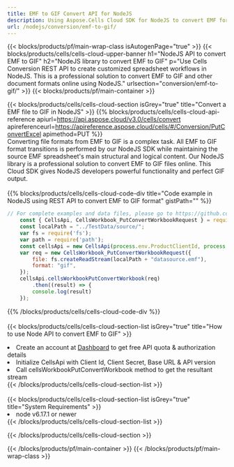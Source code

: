 ```yaml
---
title: EMF to GIF Convert API for NodeJS 
description: Using Aspose.Cells Cloud SDK for NodeJS to convert EMF format file to GIF format file. 
url: /nodejs/conversion/emf-to-gif/
---
```



{{< blocks/products/pf/main-wrap-class isAutogenPage="true" >}}
{{< blocks/products/cells/cells-cloud-upper-banner h1="NodeJS API to convert EMF to GIF" h2="NodeJS library to convert EMF to GIF" p="Use Cells Conversion REST API to create customized spreadsheet workflows in NodeJS. This is a professional solution to convert EMF to GIF and other document formats online using NodeJS." urlsection="conversion/emf-to-gif/" >}}
{{< blocks/products/pf/main-container >}}

{{< blocks/products/cells/cells-cloud-section isGrey="true"  title="Convert a EMF file to GIF in NodeJS" >}}
{{% blocks/products/cells/cells-cloud-api-reference  apiurl=https://api.aspose.cloud/v3.0/cells/convert  apireferenceurl=https://apireference.aspose.cloud/cells/#/Conversion/PutConvertExcel  apimethod=PUT %}}
<br/>
Converting file formats from EMF to GIF is a complex task. All EMF to GIF format transitions is performed by our NodeJS SDK while maintaining the source EMF spreadsheet's main structural and logical content. Our NodeJS library is a professional solution to convert EMF to GIF files online. This Cloud SDK gives NodeJS developers powerful functionality and perfect GIF output.
<br/>
<br/>
{{% blocks/products/cells/cells-cloud-code-div title="Code example in NodeJS using REST API to convert EMF to GIF format" gistPath="" %}}
 
```js
// For complete examples and data files, please go to https://github.com/aspose-cells-cloud/aspose-cells-cloud-node/
    const { CellsApi, CellsWorkbook_PutConvertWorkbookRequest } = require("asposecellscloud");
    const localPath = "../TestData/source/";
    var fs = require('fs');
    var path = require('path');
    const cellsApi = new CellsApi(process.env.ProductClientId, process.env.ProductClientSecret);
    var req = new CellsWorkbook_PutConvertWorkbookRequest({
        file: fs.createReadStream(localPath + "datasource.emf"),
        format: "gif",
    });
    cellsApi.cellsWorkbookPutConvertWorkbook(req)
        .then((result) => {
        console.log(result)
    });
```
 
{{% /blocks/products/cells/cells-cloud-code-div  %}}
<br/>
<br/>
{{< blocks/products/cells/cells-cloud-section-list isGrey="true"  title="How to use Node API to convert  EMF to GIF" >}}
<li>Create an account at <a href="https://dashboard.aspose.cloud/">Dashboard</a> to get free API quota & authorization details</li>
<li>Initialize CellsApi with Client Id, Client Secret, Base URL & API version</li>
<li>Call cellsWorkbookPutConvertWorkbook method to get the resultant stream</li>
{{< /blocks/products/cells/cells-cloud-section-list >}}
<br/>
<br/>
{{< blocks/products/cells/cells-cloud-section-list isGrey="true"  title="System Requirements" >}}
<li>node v6.17.1 or newer</li>
{{< /blocks/products/cells/cells-cloud-section-list >}}

{{< /blocks/products/cells/cells-cloud-section >}}

{{< /blocks/products/pf/main-container >}}
{{< /blocks/products/pf/main-wrap-class >}}
